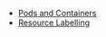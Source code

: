 * [Pods and Containers](pods-and-containers/01-pods-and-containers)
* [Resource Labelling](resource-labelling/01-resource-labelling)
